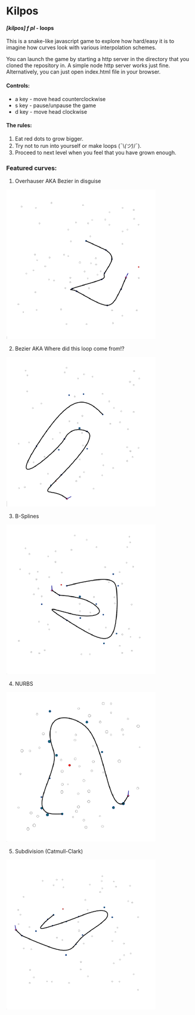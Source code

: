 # Kilpos 
#### *[kilpos] f pl* - loops

This is a snake-like javascript game to explore how hard/easy it is to imagine how curves look with various interpolation schemes.

You can launch the game by starting a http server in the directory that you cloned the repository in. A simple node http server works just fine. Alternatively, you can just open index.html file in your browser.

#### Controls:
* a key - move head counterclockwise
* s key - pause/unpause the game
* d key - move head clockwise
#### The rules:
1. Eat red dots to grow bigger.
2. Try not to run into yourself or make loops (¯\\_(ツ)_/¯).
3. Proceed to next level when you feel that you have grown enough. 

### Featured curves:
1. Overhauser AKA Bezier in disguise

![Overhauser snake](https://github.com/Akvile1206/Kilpos/blob/master/images/overhauser.png)

2. Bezier AKA Where did this loop come from!?

![Bezier snake](https://github.com/Akvile1206/Kilpos/blob/master/images/bezier.png)

3. B-Splines

![B-spline snake](https://github.com/Akvile1206/Kilpos/blob/master/images/b-splines.png?raw=true)

4. NURBS

![NURBS snake](https://github.com/Akvile1206/Kilpos/blob/master/images/nurbs.png)

5. Subdivision (Catmull-Clark)

![Subdivision snake](https://github.com/Akvile1206/Kilpos/blob/master/images/subdivision.png)
